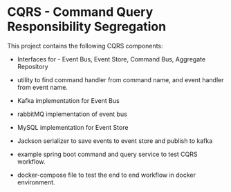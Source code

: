 # CQRS - Command Query Responsibility Segregation

This project contains the following CQRS components:

* Interfaces for  - Event Bus, Event Store, Command Bus, Aggregate Repository
* utility to find command handler from command name, and event handler from event name.
* Kafka implementation for Event Bus
* rabbitMQ implementation of event bus
* MySQL implementation for Event Store
* Jackson serializer to save events to event store and publish to kafka

* example spring boot command and query service to test CQRS workflow.
* docker-compose file to test the end to end workflow in docker environment.



